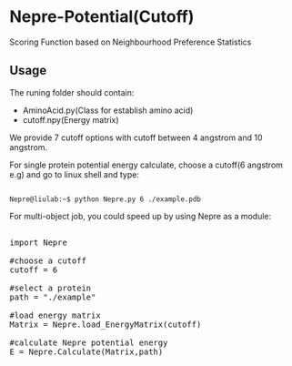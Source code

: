 # Nepre-Potential(Cutoff)
Scoring Function based on Neighbourhood Preference Statistics  

Usage
----------
The runing folder should contain:
* AminoAcid.py(Class for establish amino acid)
* cutoff.npy(Energy matrix)

We provide 7 cutoff options with cutoff between 4 angstrom and 10 angstrom.

For single protein potential energy calculate, choose a cutoff(6 angstrom e.g) and go to linux shell and type:
<pre><code>
Nepre@liulab:~$ python Nepre.py 6 ./example.pdb
</code></pre>

For multi-object job, you could speed up by using Nepre as a module:

<pre></code>
import Nepre

#choose a cutoff
cutoff = 6

#select a protein
path = "./example"

#load energy matrix
Matrix = Nepre.load_EnergyMatrix(cutoff)

#calculate Nepre potential energy
E = Nepre.Calculate(Matrix,path)
</code></pre>

